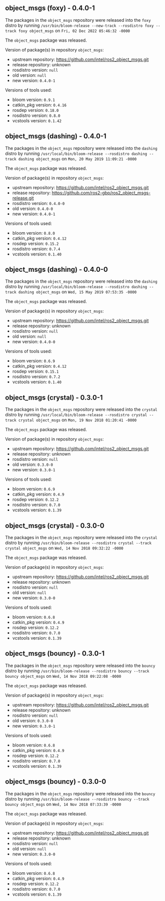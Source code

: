 ## object_msgs (foxy) - 0.4.0-1

The packages in the `object_msgs` repository were released into the `foxy` distro by running `/usr/bin/bloom-release --new-track --rosdistro foxy --track foxy object_msgs` on `Fri, 02 Dec 2022 05:46:32 -0000`

The `object_msgs` package was released.

Version of package(s) in repository `object_msgs`:

- upstream repository: https://github.com/intel/ros2_object_msgs.git
- release repository: unknown
- rosdistro version: `null`
- old version: `null`
- new version: `0.4.0-1`

Versions of tools used:

- bloom version: `0.9.1`
- catkin_pkg version: `0.4.16`
- rosdep version: `0.18.0`
- rosdistro version: `0.8.0`
- vcstools version: `0.1.42`


## object_msgs (dashing) - 0.4.0-1

The packages in the `object_msgs` repository were released into the `dashing` distro by running `/usr/local/bin/bloom-release --rosdistro dashing --track dashing object_msgs` on `Mon, 20 May 2019 11:09:21 -0000`

The `object_msgs` package was released.

Version of package(s) in repository `object_msgs`:

- upstream repository: https://github.com/intel/ros2_object_msgs.git
- release repository: https://github.com/ros2-gbp/ros2_object_msgs-release.git
- rosdistro version: `0.4.0-0`
- old version: `0.4.0-0`
- new version: `0.4.0-1`

Versions of tools used:

- bloom version: `0.8.0`
- catkin_pkg version: `0.4.12`
- rosdep version: `0.15.2`
- rosdistro version: `0.7.4`
- vcstools version: `0.1.40`


## object_msgs (dashing) - 0.4.0-0

The packages in the `object_msgs` repository were released into the `dashing` distro by running `/usr/local/bin/bloom-release --rosdistro dashing --track dashing object_msgs` on `Wed, 15 May 2019 07:53:35 -0000`

The `object_msgs` package was released.

Version of package(s) in repository `object_msgs`:

- upstream repository: https://github.com/intel/ros2_object_msgs.git
- release repository: unknown
- rosdistro version: `null`
- old version: `null`
- new version: `0.4.0-0`

Versions of tools used:

- bloom version: `0.6.9`
- catkin_pkg version: `0.4.12`
- rosdep version: `0.15.1`
- rosdistro version: `0.7.2`
- vcstools version: `0.1.40`


## object_msgs (crystal) - 0.3.0-1

The packages in the `object_msgs` repository were released into the `crystal` distro by running `/usr/local/bin/bloom-release --rosdistro crystal --track crystal object_msgs` on `Mon, 19 Nov 2018 01:20:41 -0000`

The `object_msgs` package was released.

Version of package(s) in repository `object_msgs`:

- upstream repository: https://github.com/intel/ros2_object_msgs.git
- release repository: unknown
- rosdistro version: `null`
- old version: `0.3.0-0`
- new version: `0.3.0-1`

Versions of tools used:

- bloom version: `0.6.9`
- catkin_pkg version: `0.4.9`
- rosdep version: `0.12.2`
- rosdistro version: `0.7.0`
- vcstools version: `0.1.39`


## object_msgs (crystal) - 0.3.0-0

The packages in the `object_msgs` repository were released into the `crystal` distro by running `/usr/bin/bloom-release --rosdistro crystal --track crystal object_msgs` on `Wed, 14 Nov 2018 09:32:22 -0000`

The `object_msgs` package was released.

Version of package(s) in repository `object_msgs`:

- upstream repository: https://github.com/intel/ros2_object_msgs.git
- release repository: unknown
- rosdistro version: `null`
- old version: `null`
- new version: `0.3.0-0`

Versions of tools used:

- bloom version: `0.6.8`
- catkin_pkg version: `0.4.9`
- rosdep version: `0.12.2`
- rosdistro version: `0.7.0`
- vcstools version: `0.1.39`


## object_msgs (bouncy) - 0.3.0-1

The packages in the `object_msgs` repository were released into the `bouncy` distro by running `/usr/bin/bloom-release --rosdistro bouncy --track bouncy object_msgs` on `Wed, 14 Nov 2018 09:22:08 -0000`

The `object_msgs` package was released.

Version of package(s) in repository `object_msgs`:

- upstream repository: https://github.com/intel/ros2_object_msgs.git
- release repository: unknown
- rosdistro version: `null`
- old version: `0.3.0-0`
- new version: `0.3.0-1`

Versions of tools used:

- bloom version: `0.6.8`
- catkin_pkg version: `0.4.9`
- rosdep version: `0.12.2`
- rosdistro version: `0.7.0`
- vcstools version: `0.1.39`


## object_msgs (bouncy) - 0.3.0-0

The packages in the `object_msgs` repository were released into the `bouncy` distro by running `/usr/bin/bloom-release --rosdistro bouncy --track bouncy object_msgs` on `Wed, 14 Nov 2018 07:33:39 -0000`

The `object_msgs` package was released.

Version of package(s) in repository `object_msgs`:

- upstream repository: https://github.com/intel/ros2_object_msgs.git
- release repository: unknown
- rosdistro version: `null`
- old version: `null`
- new version: `0.3.0-0`

Versions of tools used:

- bloom version: `0.6.8`
- catkin_pkg version: `0.4.9`
- rosdep version: `0.12.2`
- rosdistro version: `0.7.0`
- vcstools version: `0.1.39`


